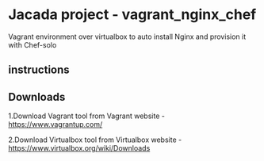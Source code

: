 # Jacada project - vagrant_nginx_chef
Vagrant environment over virtualbox to auto install Nginx and provision it with Chef-solo

instructions
--

Downloads
---

1.Download Vagrant tool from Vagrant website - https://www.vagrantup.com/

2.Download Virtualbox tool from Virtualbox website - https://www.virtualbox.org/wiki/Downloads  
